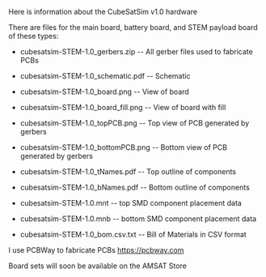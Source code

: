 Here is information about the CubeSatSim v1.0 hardware

There are files for the main board, battery board, and STEM payload board of these types:

* cubesatsim-STEM-1.0_gerbers.zip  --    All gerber files used to fabricate PCBs

* cubesatsim-STEM-1.0_schematic.pdf --   Schematic

* cubesatsim-STEM-1.0_board.png     --   View of board

* cubesatsim-STEM-1.0_board_fill.png --  View of board with fill

* cubesatsim-STEM-1.0_topPCB.png    --   Top view of PCB generated by gerbers

* cubesatsim-STEM-1.0_bottomPCB.png  --  Bottom view of PCB generated by gerbers

* cubesatsim-STEM-1.0_tNames.pdf     --  Top outline of components

* cubesatsim-STEM-1.0_bNames.pdf    --   Bottom outline of components

* cubesatsim-STEM-1.0.mnt           --   top SMD component placement data

* cubesatsim-STEM-1.0.mnb           --   bottom SMD component placement data

* cubesatsim-STEM-1.0_bom.csv.txt   --   Bill of Materials in CSV format


I use PCBWay to fabricate PCBs https://pcbway.com

Board sets will soon be available on the AMSAT Store
